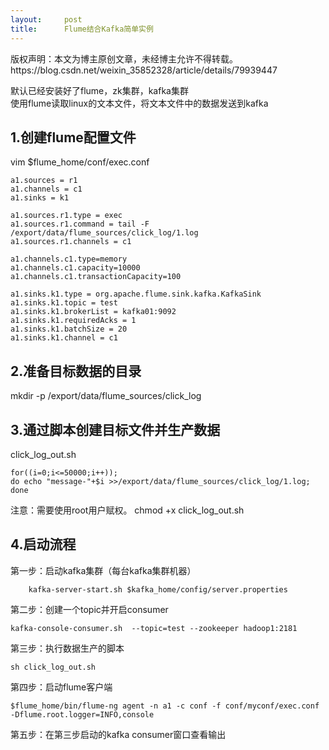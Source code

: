 ```yaml
---
layout:     post
title:      Flume结合Kafka简单实例
---
```

<div id="article_content" class="article_content clearfix csdn-tracking-statistics" data-pid="blog" data-mod="popu_307" data-dsm="post">
								<div class="article-copyright">
					版权声明：本文为博主原创文章，未经博主允许不得转载。					https://blog.csdn.net/weixin_35852328/article/details/79939447				</div>
								            <div id="content_views" class="markdown_views prism-dracula">
							<!-- flowchart 箭头图标 勿删 -->
							<svg xmlns="http://www.w3.org/2000/svg" style="display: none;"><path stroke-linecap="round" d="M5,0 0,2.5 5,5z" id="raphael-marker-block" style="-webkit-tap-highlight-color: rgba(0, 0, 0, 0);"></path></svg>
							<p>默认已经安装好了flume，zk集群，kafka集群 <br>
使用flume读取linux的文本文件，将文本文件中的数据发送到kafka</p>



<h2 id="1创建flume配置文件">1.创建flume配置文件</h2>

<p>vim $flume_home/conf/exec.conf </p>



<pre class="prettyprint"><code class=" hljs avrasm">a1<span class="hljs-preprocessor">.sources</span> = <span class="hljs-built_in">r1</span>
a1<span class="hljs-preprocessor">.channels</span> = c1
a1<span class="hljs-preprocessor">.sinks</span> = k1

a1<span class="hljs-preprocessor">.sources</span><span class="hljs-preprocessor">.r</span>1<span class="hljs-preprocessor">.type</span> = exec
a1<span class="hljs-preprocessor">.sources</span><span class="hljs-preprocessor">.r</span>1<span class="hljs-preprocessor">.command</span> = tail -F /export/data/flume_sources/click_log/<span class="hljs-number">1.</span>log
a1<span class="hljs-preprocessor">.sources</span><span class="hljs-preprocessor">.r</span>1<span class="hljs-preprocessor">.channels</span> = c1

a1<span class="hljs-preprocessor">.channels</span><span class="hljs-preprocessor">.c</span>1<span class="hljs-preprocessor">.type</span>=memory
a1<span class="hljs-preprocessor">.channels</span><span class="hljs-preprocessor">.c</span>1<span class="hljs-preprocessor">.capacity</span>=<span class="hljs-number">10000</span>
a1<span class="hljs-preprocessor">.channels</span><span class="hljs-preprocessor">.c</span>1<span class="hljs-preprocessor">.transactionCapacity</span>=<span class="hljs-number">100</span>

a1<span class="hljs-preprocessor">.sinks</span><span class="hljs-preprocessor">.k</span>1<span class="hljs-preprocessor">.type</span> = org<span class="hljs-preprocessor">.apache</span><span class="hljs-preprocessor">.flume</span><span class="hljs-preprocessor">.sink</span><span class="hljs-preprocessor">.kafka</span><span class="hljs-preprocessor">.KafkaSink</span>
a1<span class="hljs-preprocessor">.sinks</span><span class="hljs-preprocessor">.k</span>1<span class="hljs-preprocessor">.topic</span> = test
a1<span class="hljs-preprocessor">.sinks</span><span class="hljs-preprocessor">.k</span>1<span class="hljs-preprocessor">.brokerList</span> = kafka01:<span class="hljs-number">9092</span>
a1<span class="hljs-preprocessor">.sinks</span><span class="hljs-preprocessor">.k</span>1<span class="hljs-preprocessor">.requiredAcks</span> = <span class="hljs-number">1</span>
a1<span class="hljs-preprocessor">.sinks</span><span class="hljs-preprocessor">.k</span>1<span class="hljs-preprocessor">.batchSize</span> = <span class="hljs-number">20</span>
a1<span class="hljs-preprocessor">.sinks</span><span class="hljs-preprocessor">.k</span>1<span class="hljs-preprocessor">.channel</span> = c1
</code></pre>



<h2 id="2准备目标数据的目录">2.准备目标数据的目录</h2>

<p>mkdir -p /export/data/flume_sources/click_log</p>



<h2 id="3通过脚本创建目标文件并生产数据">3.通过脚本创建目标文件并生产数据</h2>

<p>click_log_out.sh</p>

<pre class="prettyprint"><code class=" hljs bash"><span class="hljs-keyword">for</span>((i=<span class="hljs-number">0</span>;i&lt;=<span class="hljs-number">50000</span>;i++));
<span class="hljs-keyword">do</span> <span class="hljs-built_in">echo</span> <span class="hljs-string">"message-"</span>+<span class="hljs-variable">$i</span> &gt;&gt;/<span class="hljs-keyword">export</span>/data/flume_sources/click_log/<span class="hljs-number">1</span>.log;
<span class="hljs-keyword">done</span></code></pre>

<p>注意：需要使用root用户赋权。 chmod +x click_log_out.sh</p>



<h2 id="4启动流程">4.启动流程</h2>

<p>第一步：启动kafka集群（每台kafka集群机器）</p>

<pre class="prettyprint"><code class=" hljs lasso">    kafka<span class="hljs-attribute">-server</span><span class="hljs-attribute">-start</span><span class="hljs-built_in">.</span>sh <span class="hljs-variable">$kafka_home</span>/config/server<span class="hljs-built_in">.</span>properties </code></pre>

<p>第二步：创建一个topic并开启consumer </p>



<pre class="prettyprint"><code class=" hljs brainfuck"><span class="hljs-comment">kafka</span><span class="hljs-literal">-</span><span class="hljs-comment">console</span><span class="hljs-literal">-</span><span class="hljs-comment">consumer</span><span class="hljs-string">.</span><span class="hljs-comment">sh</span>  <span class="hljs-literal">-</span><span class="hljs-literal">-</span><span class="hljs-comment">topic=test</span> <span class="hljs-literal">-</span><span class="hljs-literal">-</span><span class="hljs-comment">zookeeper</span> <span class="hljs-comment">hadoop1:2181</span></code></pre>

<p>第三步：执行数据生产的脚本</p>



<pre class="prettyprint"><code class=" hljs avrasm">sh click_log_out<span class="hljs-preprocessor">.sh</span></code></pre>

<p>第四步：启动flume客户端</p>



<pre class="prettyprint"><code class=" hljs lasso"><span class="hljs-variable">$flume_home</span>/bin/flume<span class="hljs-attribute">-ng</span> agent <span class="hljs-attribute">-n</span> a1 <span class="hljs-attribute">-c</span> conf <span class="hljs-attribute">-f</span> conf/myconf/exec<span class="hljs-built_in">.</span>conf <span class="hljs-attribute">-Dflume</span><span class="hljs-built_in">.</span>root<span class="hljs-built_in">.</span>logger<span class="hljs-subst">=</span>INFO,console</code></pre>

<p>第五步：在第三步启动的kafka consumer窗口查看输出</p>            </div>
						<link href="https://csdnimg.cn/release/phoenix/mdeditor/markdown_views-9e5741c4b9.css" rel="stylesheet">
                </div>